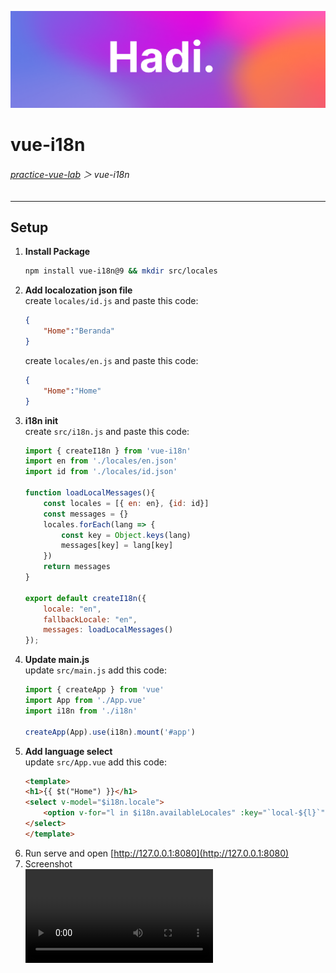 ![](../assets/hadi.png)
# vue-i18n

###### [practice-vue-lab](../README.md) ＞ vue-i18n
---
## Setup

1. **Install Package**
    ``` sh
    npm install vue-i18n@9 && mkdir src/locales
    ```
2. **Add localozation json file**\
    create ```locales/id.js``` and paste this code:
    ``` json
    {
        "Home":"Beranda"
    }
    ```
    create ```locales/en.js``` and paste this code:
    ``` json
    {
        "Home":"Home"
    }
    ```
3. **i18n init**\
    create ```src/i18n.js``` and paste this code:
    ``` javascript
    import { createI18n } from 'vue-i18n'
    import en from './locales/en.json'
    import id from './locales/id.json'

    function loadLocalMessages(){
        const locales = [{ en: en}, {id: id}]
        const messages = {}
        locales.forEach(lang => {
            const key = Object.keys(lang)
            messages[key] = lang[key]
        })
        return messages
    }

    export default createI18n({
        locale: "en",
        fallbackLocale: "en",
        messages: loadLocalMessages()
    });
    ```
4. **Update main.js**\
    update ```src/main.js``` add this code:
    ``` javascript
    import { createApp } from 'vue'
    import App from './App.vue'
    import i18n from './i18n'

    createApp(App).use(i18n).mount('#app')
    ```
4. **Add language select**\
    update ```src/App.vue``` add this code:
    ``` html
    <template>
    <h1>{{ $t("Home") }}</h1>
    <select v-model="$i18n.locale">
        <option v-for="l in $i18n.availableLocales" :key="`local-${l}`" :value=l>{{ l }}</option>
    </select>
    </template>
    ```
4. Run serve and open [http://127.0.0.1:8080](http://127.0.0.1:8080)
6. Screenshot\
![Screenshot](../assets/i18n.mp4)


